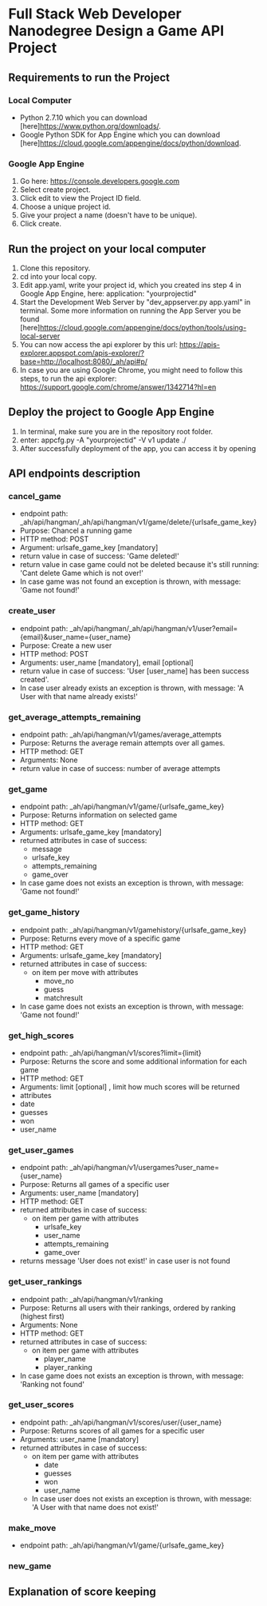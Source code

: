 # Full Stack Web Developer Nanodegree Design a Game API Project

## Requirements to run the Project

### Local Computer

- Python 2.7.10 which you can download [here]https://www.python.org/downloads/.
- Google Python SDK for App Engine which you can download [here]https://cloud.google.com/appengine/docs/python/download.

### Google App Engine

1. Go here: https://console.developers.google.com
2. Select create project.
3. Click edit to view the Project ID field.
4. Choose a unique project id.
5. Give your project a name (doesn't have to be unique).
6. Click create.

## Run the project on your local computer

1. Clone this repository.
2. cd into your local copy.
3. Edit app.yaml, write your project id, which you created ins step 4 in Google App Engine,  here: application: "yourprojectid"
4. Start the Development Web Server by "dev_appserver.py app.yaml" in terminal.
  Some more information on running the App Server you be found [here]https://cloud.google.com/appengine/docs/python/tools/using-local-server
5. You can now access the api explorer by this url: https://apis-explorer.appspot.com/apis-explorer/?base=http://localhost:8080/_ah/api#p/
6. In case you are using Google Chrome, you might need to follow this steps, to run the api explorer:
https://support.google.com/chrome/answer/1342714?hl=en


## Deploy the project to Google App Engine

1. In terminal, make sure you are in the repository root folder.
2. enter: appcfg.py -A "yourprojectid" -V v1 update ./
3. After successfully deployment of the app, you can access it by opening




## API endpoints description

### cancel_game

- endpoint path: _ah/api/hangman/_ah/api/hangman/v1/game/delete/{urlsafe_game_key}
- Purpose: Chancel a running game
- HTTP method: POST
- Argument: urlsafe_game_key [mandatory]
- return value in case of success: 'Game deleted!'
- return value in case game could not be deleted because it's still running: 'Cant delete Game which is not over!'
- In case game was not found an exception is thrown, with message: 'Game not found!'

### create_user

- endpoint path: _ah/api/hangman/_ah/api/hangman/v1/user?email={email}&user_name={user_name}
- Purpose: Create a new user
- HTTP method: POST
- Arguments: user_name [mandatory], email [optional]
- return value in case of success: 'User [user_name] has been success created'.
- In case user already exists an exception is thrown, with message: 'A User with that name already exists!'

### get_average_attempts_remaining

- endpoint path: _ah/api/hangman/v1/games/average_attempts
- Purpose: Returns the average remain attempts over all games.
- HTTP method: GET
- Arguments: None
- return value in case of success: number of average attempts

### get_game

- endpoint path: _ah/api/hangman/v1/game/{urlsafe_game_key}
- Purpose: Returns information on selected game
- HTTP method: GET
- Arguments: urlsafe_game_key [mandatory]
- returned attributes in case of success:
  - message
  - urlsafe_key
  - attempts_remaining
  - game_over
- In case game does not exists an exception is thrown, with message: 'Game not found!'

### get_game_history

- endpoint path: _ah/api/hangman/v1/gamehistory/{urlsafe_game_key}
- Purpose: Returns every move of a specific game
- HTTP method: GET
- Arguments: urlsafe_game_key [mandatory]
- returned attributes in case of success:
  - on item per move with attributes
    - move_no
    - guess
    - matchresult
- In case game does not exists an exception is thrown, with message: 'Game not found!'


### get_high_scores

- endpoint path: _ah/api/hangman/v1/scores?limit={limit}
- Purpose: Returns the score and some additional information for each game
- HTTP method: GET
- Arguments: limit [optional] , limit how much scores will be returned
- attributes
 - date
 - guesses
 - won
 - user_name

### get_user_games

- endpoint path: _ah/api/hangman/v1/usergames?user_name={user_name}
- Purpose: Returns all games of a specific user
- Arguments: user_name [mandatory]
- HTTP method: GET
- returned attributes in case of success:
  - on item per game with attributes
    - urlsafe_key
    - user_name
    - attempts_remaining
    - game_over
- returns message 'User does not exist!' in case user is not found


### get_user_rankings
- endpoint path: _ah/api/hangman/v1/ranking
- Purpose: Returns all users with their rankings, ordered by ranking (highest first)
- Arguments: None
- HTTP method: GET
- returned attributes in case of success:
  - on item per game with attributes
    - player_name
    - player_ranking
- In case game does not exists an exception is thrown, with message: 'Ranking not found'


### get_user_scores
- endpoint path: _ah/api/hangman/v1/scores/user/{user_name}
- Purpose: Returns scores of all games for a specific user
- Arguments: user_name [mandatory]
- returned attributes in case of success:
  - on item per game with attributes
    - date
    - guesses
    - won
    - user_name
  - In case user does not exists an exception is thrown, with message: 'A User with that name does not exist!'


### make_move
- endpoint path: _ah/api/hangman/v1/game/{urlsafe_game_key}


### new_game


## Explanation of score keeping
